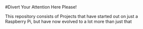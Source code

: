 #Divert Your Attention Here Please!

This repository consists of Projects that have started out on just a Raspberry Pi, but have now evolved to a lot more than just that
